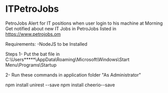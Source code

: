 # ITPetroJobs
PetroJobs Alert for IT positions when user login to his machine at Morning 
Get notified about new IT Jobs in PetroJobs listed in https://www.petrojobs.om

Requirements:
-NodeJS to be Installed 

Steps 
1- Put the bat file in 
C:\Users\*****\AppData\Roaming\Microsoft\Windows\Start Menu\Programs\Startup

2-
Run these commands in application folder "As Administrator"


npm install unirest --save 
npm install cheerio--save
